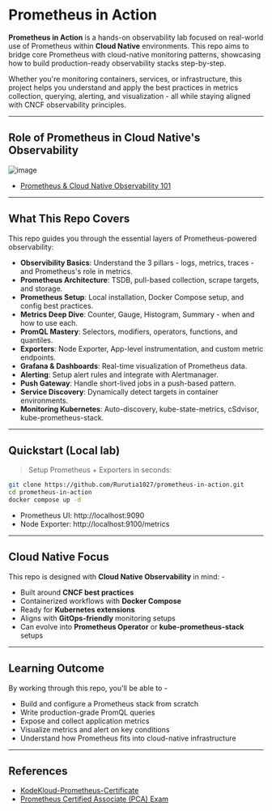 # Prometheus in Action 
**Prometheus in Action** is a hands-on observability lab focused on real-world use of Prometheus within **Cloud Native** environments. This repo aims to bridge core Prometheus with cloud-native monitoring patterns, showcasing how to build production-ready observability stacks step-by-step. 

Whether you're monitoring containers, services, or infrastructure, this project helps you understand and apply the best practices in metrics collection, querying, alerting, and visualization - all while staying aligned with CNCF observability principles. 

---

## Role of Prometheus in Cloud Native's Observability 

![image](https://github.com/user-attachments/assets/42af4a34-8ebd-4698-bcfd-f8c10f5b6a93)


- [Prometheus & Cloud Native Observability 101](https://medium.com/devops-dev/prometheus-cloud-native-observability-101-3b630e34cd86)

---

## What This Repo Covers 
This repo guides you through the essential layers of Prometheus-powered observability: 

- **Observibility Basics**: Understand the 3 pillars - logs, metrics, traces - and Prometheus's role in metrics. 
- **Prometheus Architecture**: TSDB, pull-based collection, scrape targets, and storage. 
- **Prometheus Setup**: Local installation, Docker Compose setup, and config best practices. 
- **Metrics Deep Dive**: Counter, Gauge, Histogram, Summary - when and how to use each.
- **PromQL Mastery**: Selectors, modifiers, operators, functions, and quantiles. 
- **Exporters**: Node Exporter, App-level instrumentation, and custom metric endpoints.
- **Grafana & Dashboards**: Real-time visualization of Prometheus data.
- **Alerting**: Setup alert rules and integrate with Alertmanager.
- **Push Gateway**: Handle short-lived jobs in a push-based pattern.
- **Service Discovery**: Dynamically detect targets in container environments.
- **Monitoring Kubernetes**: Auto-discovery, kube-state-metrics, cSdvisor, kube-prometheus-stack.

--- 

## Quickstart (Local lab)
> Setup Prometheus + Exporters in seconds: 

```bash 
git clone https://github.com/Rurutia1027/prometheus-in-action.git
cd prometheus-in-action
docker compose up -d
```

- Prometheus UI: http://localhost:9090
- Node Exporter: http://localhost:9100/metrics

--- 

## Cloud Native Focus 

This repo is designed with **Cloud Native Observability** in mind: -
- Built around **CNCF best practices**
- Containerized workflows with **Docker Compose**
- Ready for **Kubernetes extensions**
- Aligns with **GitOps-friendly** monitoring setups
- Can evolve into **Prometheus Operator** or **kube-prometheus-stack** setups

--- 

## Learning Outcome 
By working through this repo, you'll be able to -
- Build and configure a Prometheus stack from scratch
- Write production-grade PromQL queries
- Expose and collect application metrics
- Visualize metrics and alert on key conditions
- Understand how Prometheus fits into cloud-native infrastructure 
  
---

## References
- [KodeKloud-Prometheus-Certificate](https://learn.kodekloud.com/user/courses/prometheus-certified-associate-pca)
- [Prometheus Certified Associate (PCA) Exam](https://github.com/cncf/curriculum/blob/master/PCA_Curriculum.pdf)

